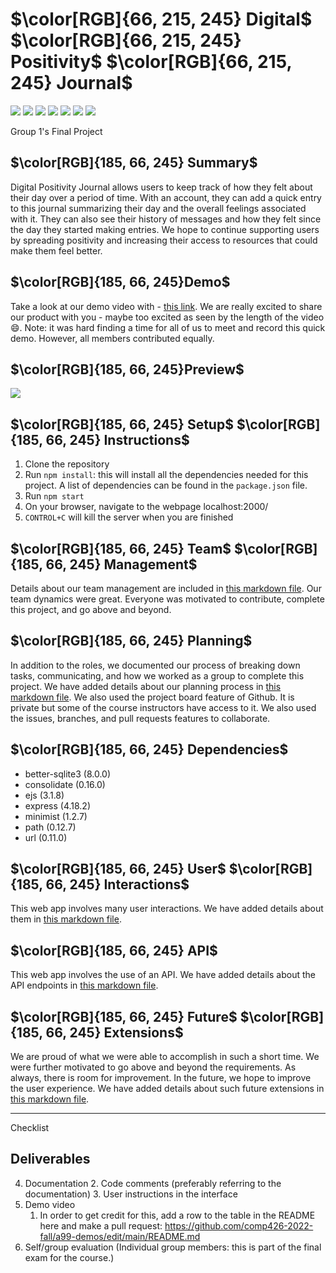 # $\color[RGB]{66, 215, 245} Digital$ $\color[RGB]{66, 215, 245} Positivity$ $\color[RGB]{66, 215, 245} Journal$

<img src = "https://img.shields.io/badge/Node.js-339933?style=for-the-badge&logo=nodedotjs&logoColor=white" /> <img src = "https://img.shields.io/badge/Express.js-000000?style=for-the-badge&logo=express&logoColor=white" /> <img src = "https://img.shields.io/badge/npm-CB3837?style=for-the-badge&logo=npm&logoColor=white" /> <img src = "https://img.shields.io/badge/VSCode-0078D4?style=for-the-badge&logo=visual%20studio%20code&logoColor=white" /> <img src = "https://img.shields.io/badge/HTML5-E34F26?style=for-the-badge&logo=html5&logoColor=white" /> <img src = "https://img.shields.io/badge/CSS3-1572B6?style=for-the-badge&logo=css3&logoColor=white" /> <img src = "https://img.shields.io/badge/SQLite-07405E?style=for-the-badge&logo=sqlite&logoColor=white" />

Group 1's Final Project

## $\color[RGB]{185, 66, 245} Summary$ 
Digital Positivity Journal allows users to keep track of how they felt about their day over a period of time. With an account, they can add a quick entry to this journal summarizing their day and the overall feelings associated with it. They can also see their history of messages and how they felt since the day they started making entries. We hope to continue supporting users by spreading positivity and increasing their access to resources that could make them feel better.

## $\color[RGB]{185, 66, 245}Demo$
Take a look at our demo video with - [this link](https://youtu.be/B4ztjpJnPjc). We are really excited to share our product with you - maybe too excited as seen by the length of the video 😄. Note: it was hard finding a time for all of us to meet and record this quick demo. However, all members contributed equally.

## $\color[RGB]{185, 66, 245}Preview$
![](https://github.com/comp426-2022-fall/a99-group01/blob/main/demo.gif)

## $\color[RGB]{185, 66, 245} Setup$ $\color[RGB]{185, 66, 245} Instructions$
1. Clone the repository
2. Run `npm install`: this will install all the dependencies needed for this project. A list of dependencies can be found in the `package.json` file.
3. Run `npm start`
4. On your browser, navigate to the webpage localhost:2000/
5. `CONTROL+C` will kill the server when you are finished

## $\color[RGB]{185, 66, 245} Team$ $\color[RGB]{185, 66, 245} Management$
Details about our team management are included in [this markdown file](docs/roles.md). Our team dynamics were great. Everyone was motivated to contribute, complete this project, and go above and beyond.

## $\color[RGB]{185, 66, 245} Planning$
In addition to the roles, we documented our process of breaking down tasks, communicating, and how we worked as a group to complete this project. We have added details about our planning process in [this markdown file](docs/plan.md). We also used the project board feature of Github. It is private but some of the course instructors have access to it. We also used the issues, branches, and pull requests features to collaborate.

## $\color[RGB]{185, 66, 245} Dependencies$
* better-sqlite3 (8.0.0)
* consolidate (0.16.0)
* ejs (3.1.8)
* express (4.18.2)
* minimist (1.2.7)
* path (0.12.7)
* url (0.11.0)

## $\color[RGB]{185, 66, 245} User$ $\color[RGB]{185, 66, 245} Interactions$
This web app involves many user interactions. We have added details about them in [this markdown file](docs/interactions.md).

## $\color[RGB]{185, 66, 245} API$
This web app involves the use of an API. We have added details about the API endpoints in [this markdown file](docs/api.md).

## $\color[RGB]{185, 66, 245} Future$ $\color[RGB]{185, 66, 245} Extensions$
We are proud of what we were able to accomplish in such a short time. We were further motivated to go above and beyond the requirements. As always, there is room for improvement. In the future, we hope to improve the user experience. We have added details about such future extensions in [this markdown file](docs/futureExtensions.md).


------------------------

Checklist

## Deliverables

4. Documentation
	2. Code comments (preferably referring to the documentation)
	3. User instructions in the interface
5. Demo video
	1. In order to get credit for this, add a row to the table in the README here and make a pull request: https://github.com/comp426-2022-fall/a99-demos/edit/main/README.md
7. Self/group evaluation (Individual group members: this is part of the final exam for the course.)



